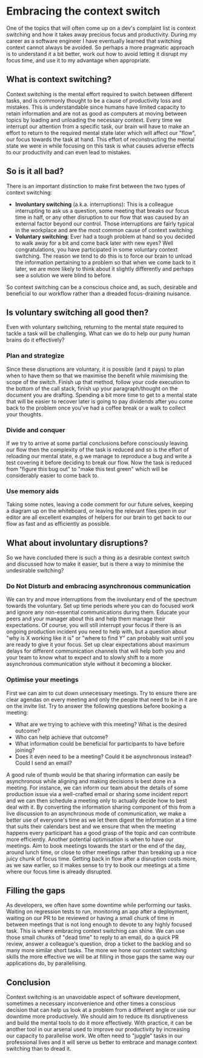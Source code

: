 # Embracing the context switch

One of the topics that will often come up on a dev's complaint list is context switching and how it takes away precious focus and productivity. During my career as a software engineer I have eventually learned that switching context cannot always be avoided. So perhaps a more pragmatic approach is to understand it a bit better, work out how to avoid letting it disrupt my focus time, and use it to my advantage when appropriate.  

## What is context switching?
Context switching is the mental effort required to switch between different tasks, and is commonly thought to be a cause of productivity loss and mistakes.  This is understandable since humans have limited capacity to retain information and are not as good as computers at moving between topics by loading and unloading the necessary context.  Every time we interrupt our attention from a specific task, our brain will have to make an effort to return to the required mental state later which will affect our "flow", our focus towards the task at hand. This effort of reconstructing the mental state we were in while focusing on this task is what causes adverse effects to our productivity and can even lead to mistakes.

## So is it all bad?
There is an important distinction to make first between the two types of context switching:
* __Involuntary switching__ (a.k.a. interruptions): This is a colleague interrupting to ask us a question, some meeting that breaks our focus time in half, or any other disruption to our flow that was caused by an external factor beyond our control. Those interruptions are fairly typical in the workplace and are the most common cause of context switching. 
* __Voluntary switching__: Ever had a tough problem at hand so you decided to walk away for a bit and come back later with new eyes? Well congratulations, you have participated in some voluntary context switching. The reason we tend to do this is to force our brain to unload the information pertaining to a problem so that when we come back to it later, we are more likely to think about it slightly differently and perhaps see a solution we were blind to before. 

So context switching can be a conscious choice and, as such, desirable and beneficial to our workflow rather than a dreaded focus-draining nuisance. 

## Is voluntary switching all good then?
Even with voluntary switching, returning to the mental state required to tackle a task will be challenging. What can we do to help our puny human brains do it effectively? 
### Plan and strategize
Since these disruptions are voluntary, it is possible (and it pays) to plan when to have them so that we maximise the benefit while minimising the scope of the switch. Finish up that method, follow your code execution to the bottom of the call stack, finish up your paragraph/thought on the document you are drafting. Spending a bit more time to get to a mental state that will be easier to recover later is going to pay dividends after you come back to the problem once you've had a coffee break or a walk to collect your thoughts. 
### Divide and conquer
If we try to arrive at some partial conclusions before consciously leaving our flow then the complexity of the task is reduced and so is the effort of reloading our mental state, e.g.we manage to reproduce a bug and write a test covering it before deciding to break our flow. Now the task is reduced from "figure this bug out" to "make this test green" which will be considerably easier to come back to. 
### Use memory aids
Taking some notes, leaving a code comment for our future selves, keeping a diagram up on the whiteboard, or leaving the relevant files open in our editor are all excellent examples of helpers for our brain to get back to our flow as fast and as efficiently as possible.

## What about involuntary disruptions?
So we have concluded there is such a thing as a desirable context switch and discussed how to make it easier, but is there a way to minimise the undesirable switching?

### Do Not Disturb and embracing asynchronous communication
We can try and move interruptions from the involuntary end of the spectrum towards the voluntary. Set up time periods where you can do focused work and ignore any non-essential communications during them. Educate your peers and your manager about this and help them manage their expectations. Of course, you will still interrupt your focus if there is an ongoing production incident you need to help with, but a question about "why is X working like it is" or "where to find Y" can probably wait until you are ready to give it your focus. 
Set up clear expectations about maximum delays for different communication channels that will help both you and your team to know what to expect and to slowly shift to a more asynchronous communication style without it becoming a blocker.  

### Optimise your meetings
First we can aim to cut down unnecessary meetings. Try to ensure there are clear agendas on every meeting and only the people that need to be in it are on the invite list. Try to answer the following questions before booking a meeting:
* What are we trying to achieve with this meeting? What is the desired outcome? 
* Who can help achieve that outcome? 
* What information could be beneficial for participants to have before joining?
* Does it even need to be a meeting? Could it be asynchronous instead? Could I send an email?

A good rule of thumb would be that sharing information can easily be asynchronous while aligning and making decisions is best done in a meeting. For instance, we can inform our team about the details of some production issue via a well-crafted email or sharing some incident report and we can then schedule a meeting only to actually decide how to best deal with it. By converting the information sharing component of this from a live discussion to an asynchronous mode of communication, we make a better use of everyone's time as we let them digest the information at a time that suits their calendars best and we ensure that when the meeting happens every participant has a good grasp of the topic and can contribute more efficiently. 
Another potential optimisation is when to have our meetings. Aim to book meetings towards the start or the end of the day, around lunch time, or close to other meetings rather than breaking up a nice juicy chunk of focus time. Getting back in flow after a disruption costs more, as we saw earlier, so it makes sense to try to book our meetings at a time where our focus time is already disrupted. 

## Filling the gaps
As developers, we often have some downtime while performing our tasks. Waiting on regression tests to run, monitoring an app after a deployment, waiting on our PR to be reviewed or having a small chunk of time in between meetings that is not long enough to devote to any highly focused task. This is where embracing context switching can shine. We can use those small chunks of "dead time" to reply to an email, do a quick PR review, answer a colleague's question, drop a ticket to the backlog and so many more similar short tasks. The more we hone our context switching skills the more effective we will be at filling in those gaps the same way our applications do, by parallelising.

## Conclusion
Context switching is an unavoidable aspect of software development, sometimes a necessary inconvenience and other times a conscious decision that can help us look at a problem from a different angle or use our downtime more productively. We should aim to reduce its disruptiveness and build the mental tools to do it more effectively. With practice, it can be another tool in our arsenal used to improve our productivity by increasing our capacity to parallelise work. We often need to "juggle" tasks in our professional lives and it will serve us better to embrace and manage context switching than to dread it.
